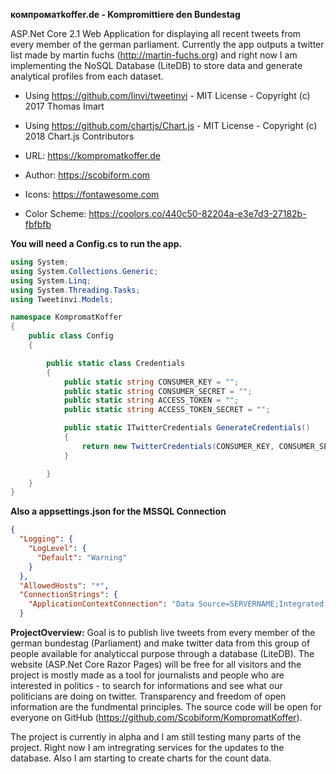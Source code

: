 <b>компроматkoffer.de - Kompromittiere den Bundestag</b>

ASP.Net Core 2.1 Web Application for displaying all recent tweets from every member of the german parliament. Currently the app outputs a twitter list made by martin fuchs (http://martin-fuchs.org) and right now I am implementing the NoSQL Database (LiteDB) to store  data and generate analytical profiles from each dataset.

- Using https://github.com/linvi/tweetinvi - MIT License - Copyright (c) 2017 Thomas Imart
- Using https://github.com/chartjs/Chart.js - MIT License - Copyright (c) 2018 Chart.js Contributors

- URL: https://kompromatkoffer.de
- Author: https://scobiform.com

- Icons: https://fontawesome.com
- Color Scheme: https://coolors.co/440c50-82204a-e3e7d3-27182b-fbfbfb

<b>You will need a Config.cs to run the app.</b>

```C#
using System;
using System.Collections.Generic;
using System.Linq;
using System.Threading.Tasks;
using Tweetinvi.Models;

namespace KompromatKoffer
{
    public class Config
    {

        public static class Credentials
        {
            public static string CONSUMER_KEY = "";
            public static string CONSUMER_SECRET = "";
            public static string ACCESS_TOKEN = "";
            public static string ACCESS_TOKEN_SECRET = "";

            public static ITwitterCredentials GenerateCredentials()
            {
                return new TwitterCredentials(CONSUMER_KEY, CONSUMER_SECRET, ACCESS_TOKEN, ACCESS_TOKEN_SECRET);
            }

        } 
    }
} 
```

<b>Also a appsettings.json for the MSSQL Connection</b>
```json
{
  "Logging": {
    "LogLevel": {
      "Default": "Warning"
    }
  },
  "AllowedHosts": "*",
  "ConnectionStrings": {
    "ApplicationContextConnection": "Data Source=SERVERNAME;Integrated Security=False;User ID=USERLOGIN;Password=PASSWORD;Connect Timeout=30;Encrypt=False;TrustServerCertificate=True;ApplicationIntent=ReadWrite;MultiSubnetFailover=False"
  }
```


<b>ProjectOverview:</b>
Goal is to publish live tweets from every member of the german bundestag (Parliament) and make twitter data from this group of people available for analyticcal purpose through a database (LiteDB). The website (ASP.Net Core Razor Pages) will be free for all visitors and the project is mostly made as a tool for journalists and people who are interested in politics - to search for informations and see what our politicians are doing on twitter. Transparency and freedom of open information are the fundmental principles. The source code will be open for everyone on GitHub (https://github.com/Scobiform/KompromatKoffer). 

The project is currently in alpha and I am still testing many parts of the project. Right now I am intregrating services for the updates to the database. Also I am starting to create charts for the count data.
